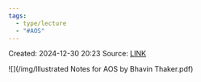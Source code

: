 ```yaml
---
tags:
  - type/lecture
  - "#AOS"
---
```

Created: 2024-12-30 20:23
Source: [LINK](https://www.researchgate.net/publication/299535414_Illustrated_Notes_for_Advanced_Operating_Systems)

![](/img/Illustrated Notes for AOS by Bhavin Thaker.pdf)